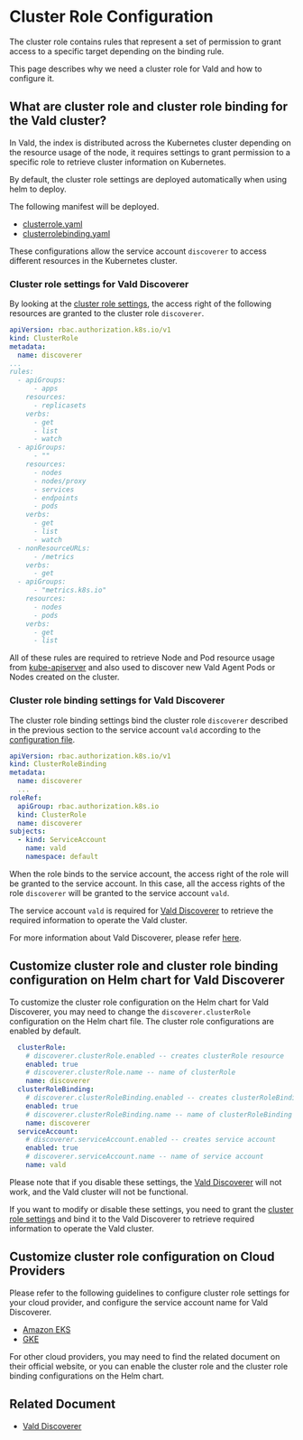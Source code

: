 # Cluster Role Configuration

The cluster role contains rules that represent a set of permission to grant access to a specific target depending on the binding rule.

This page describes why we need a cluster role for Vald and how to configure it.

## What are cluster role and cluster role binding for the Vald cluster?

In Vald, the index is distributed across the Kubernetes cluster depending on the resource usage of the node, it requires settings to grant permission to a specific role to retrieve cluster information on Kubernetes.

By default, the cluster role settings are deployed automatically when using helm to deploy.

The following manifest will be deployed.

- [clusterrole.yaml](https://github.com/vdaas/vald/blob/main/k8s/discoverer/clusterrole.yaml)
- [clusterrolebinding.yaml](https://github.com/vdaas/vald/blob/main/k8s/discoverer/clusterrolebinding.yaml)

These configurations allow the service account `discoverer` to access different resources in the Kubernetes cluster.

### Cluster role settings for Vald Discoverer

By looking at the [cluster role settings](https://github.com/vdaas/vald/blob/main/k8s/discoverer/clusterrole.yaml), the access right of the following resources are granted to the cluster role `discoverer`.

```yaml
apiVersion: rbac.authorization.k8s.io/v1
kind: ClusterRole
metadata:
  name: discoverer
...
rules:
  - apiGroups:
      - apps
    resources:
      - replicasets
    verbs:
      - get
      - list
      - watch
  - apiGroups:
      - ""
    resources:
      - nodes
      - nodes/proxy
      - services
      - endpoints
      - pods
    verbs:
      - get
      - list
      - watch
  - nonResourceURLs:
      - /metrics
    verbs:
      - get
  - apiGroups:
      - "metrics.k8s.io"
    resources:
      - nodes
      - pods
    verbs:
      - get
      - list
```

All of these rules are required to retrieve Node and Pod resource usage from [kube-apiserver](https://kubernetes.io/docs/reference/command-line-tools-reference/kube-apiserver/) and also used to discover new Vald Agent Pods or Nodes created on the cluster.

### Cluster role binding settings for Vald Discoverer

The cluster role binding settings bind the cluster role `discoverer` described in the previous section to the service account `vald` according to the [configuration file](https://github.com/vdaas/vald/blob/main/k8s/discoverer/clusterrolebinding.yaml).

```yaml
apiVersion: rbac.authorization.k8s.io/v1
kind: ClusterRoleBinding
metadata:
  name: discoverer
  ...
roleRef:
  apiGroup: rbac.authorization.k8s.io
  kind: ClusterRole
  name: discoverer
subjects:
  - kind: ServiceAccount
    name: vald
    namespace: default
```

When the role binds to the service account, the access right of the role will be granted to the service account.
In this case, all the access rights of the role `discoverer` will be granted to the service account `vald`.

The service account `vald` is required for [Vald Discoverer](https://github.com/vdaas/vald/blob/main/k8s/discoverer/deployment.yaml#L155) to retrieve the required information to operate the Vald cluster.

For more information about Vald Discoverer, please refer [here](../overview/component/discoverer.md).

## Customize cluster role and cluster role binding configuration on Helm chart for Vald Discoverer

To customize the cluster role configuration on the Helm chart for Vald Discoverer, you may need to change the `discoverer.clusterRole` configuration on the Helm chart file. The cluster role configurations are enabled by default.

```yaml
  clusterRole:
    # discoverer.clusterRole.enabled -- creates clusterRole resource
    enabled: true
    # discoverer.clusterRole.name -- name of clusterRole
    name: discoverer
  clusterRoleBinding:
    # discoverer.clusterRoleBinding.enabled -- creates clusterRoleBinding resource
    enabled: true
    # discoverer.clusterRoleBinding.name -- name of clusterRoleBinding
    name: discoverer
  serviceAccount:
    # discoverer.serviceAccount.enabled -- creates service account
    enabled: true
    # discoverer.serviceAccount.name -- name of service account
    name: vald
```

Please note that if you disable these settings, the [Vald Discoverer](../overview/component/discoverer.md) will not work, and the Vald cluster will not be functional.

If you want to modify or disable these settings, you need to grant the [cluster role settings](https://github.com/vdaas/vald/blob/main/k8s/discoverer/clusterrole.yaml) and bind it to the Vald Discoverer to retrieve required information to operate the Vald cluster.

## Customize cluster role configuration on Cloud Providers

Please refer to the following guidelines to configure cluster role settings for your cloud provider, and configure the service account name for Vald Discoverer.

- [Amazon EKS](https://docs.aws.amazon.com/eks/latest/userguide/add-user-role.html)
- [GKE](https://cloud.google.com/kubernetes-engine/docs/how-to/role-based-access-control)

For other cloud providers, you may need to find the related document on their official website, or you can enable the cluster role and the cluster role binding configurations on the Helm chart.

## Related Document

- [Vald Discoverer](../overview/component/discoverer.md)
